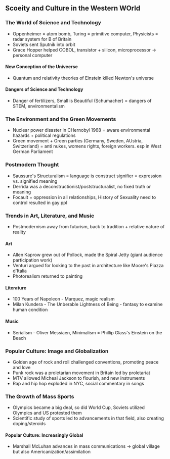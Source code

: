 ## Scoeity and Culture in the Western WOrld
### The World of Science and Technology
- Oppenheimer = atom bomb, Turing = primitive computer, Physicists = radar system for B of Britain
- Soviets sent Sputnik into orbit
- Grace Hopper helped COBOL, transistor + silicon, microprocessor -> personal computer
#### New Conception of the Univeerse
- Quantum and relativity theories of Einstein killed Newton's universe
#### Dangers of Science and Technology
- Danger of fertilizers, Small is Beautiful (Schumacher) = dangers of STEM, environmentalism
### The Environment and the Green Movements
- Nuclear power disaster in CHernobyl 1968 = aware environmental hazards + political regulations
- Green movement + Green parties (Germany, Sweden, AUstria, Switzerland) = anti nukes, womens rights, foreign workers. esp in West German Parliament
### Postmodern Thought
- Saussure's Structuralism = language is construct signifier = expression vs. signified meaning
- Derrida was a deconstructionist/poststructuralist, no fixed truth or meaning
- Focault = oppression in all relationships, History of Sexuality need to control resulted in gay ppl
### Trends in Art, Literature, and Music
- Postmodernism away from futurism, back to tradition + relative nature of reality
#### Art
- Allen Kaprow grew out of Pollock, made the Spiral Jetty (giant audience participation work)
- Venturi argued for looking to the past in architecture like Moore's Piazza d'Italia
- Photorealism returned to painting
#### Literature
- 100 Years of Napoleon - Marquez, magic realism
- Milan Kundera - The Unberable Lightness of Being - fantasy to examine human condition
#### Music
- Serialism - Oliver Messiaen, Minimalism = Phillip Glass's Einstein on the Beach
### Popular Culture: Image and Globalization
- Golden age of rock and roll challenged conventions, promoting peace and love
- Punk rock was a proletarian movement in Britain led by proletariat
- MTV allowed Micheal Jackson to flourish, and new instruments
- Rap and hip hop exploded in NYC, social commentary in songs
### The Growth of Mass Sports
- Olympics became a big deal, so did World Cup, Soviets utilized Olympics and US protested them
- Scientific study of sports led to advancements in that field, also creating doping/steroids
#### Popular Culture: Increasingly Global
- Marshall McLuhan advances in mass communications -> global village but also Americanization/assimilation
